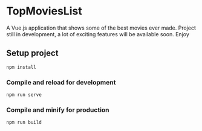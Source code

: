 # TopMoviesList

A Vue.js application that shows some of the best movies ever made. Project still in development, a lot of exciting features will be available soon. Enjoy

## Setup project
```
npm install
```

### Compile and reload for development
```
npm run serve
```

### Compile and minify for production
```
npm run build

